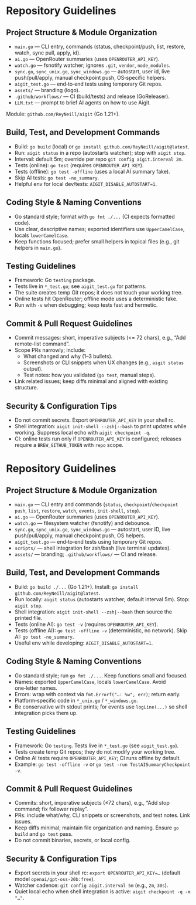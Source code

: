 # Repository Guidelines

## Project Structure & Module Organization

- `main.go` — CLI entry, commands (status, checkpoint/push, list, restore, watch, sync pull, apply, id).
- `ai.go` — OpenRouter summaries (uses `OPENROUTER_API_KEY`).
- `watch.go` — fsnotify watcher; ignores `.git`, `vendor`, `node_modules`.
- `sync.go`, `sync_unix.go`, `sync_windows.go` — autostart, user id, live push/pull/apply, manual checkpoint push, OS‑specific helpers.
- `aigit_test.go` — end‑to‑end tests using temporary Git repos.
- `assets/` — branding (logo).
- `.github/workflows/` — CI (build/tests) and release (GoReleaser).
- `LLM.txt` — prompt to brief AI agents on how to use Aigit.

Module: `github.com/ReyNeill/aigit` (Go 1.21+).

## Build, Test, and Development Commands

- Build: `go build` (local) or `go install github.com/ReyNeill/aigit@latest`.
- Run: `aigit status` in a repo (autostarts watcher); stop with `aigit stop`.
- Interval: default 5m; override per repo `git config aigit.interval 2m`.
- Tests (online): `go test` (requires `OPENROUTER_API_KEY`).
- Tests (offline): `go test -offline` (uses a local AI summary fake).
- Skip AI tests: `go test -no_summary`.
- Helpful env for local dev/tests: `AIGIT_DISABLE_AUTOSTART=1`.

## Coding Style & Naming Conventions

- Go standard style; format with `go fmt ./...` (CI expects formatted code).
- Use clear, descriptive names; exported identifiers use `UpperCamelCase`, locals `lowerCamelCase`.
- Keep functions focused; prefer small helpers in topical files (e.g., git helpers in `main.go`).

## Testing Guidelines

- Framework: Go `testing` package.
- Tests live in `*_test.go`; see `aigit_test.go` for patterns.
- The suite creates temp Git repos; it does not touch your working tree.
- Online tests hit OpenRouter; offline mode uses a deterministic fake.
- Run with `-v` when debugging; keep tests fast and hermetic.

## Commit & Pull Request Guidelines

- Commit messages: short, imperative subjects (<= 72 chars), e.g., “Add remote-list command”.
- Scope PRs narrowly; include:
  - What changed and why (1–3 bullets).
  - Screenshots or CLI snippets when UX changes (e.g., `aigit status` output).
  - Test notes: how you validated (`go test`, manual steps).
- Link related issues; keep diffs minimal and aligned with existing structure.

## Security & Configuration Tips

- Do not commit secrets. Export `OPENROUTER_API_KEY` in your shell rc.
- Shell integration: `aigit init-shell --zsh|--bash` to print updates while working. Suppress local echo with `aigit checkpoint -q`.
- CI: online tests run only if `OPENROUTER_API_KEY` is configured; releases require a `BREW_GITHUB_TOKEN` with `repo` scope.
# Repository Guidelines

## Project Structure & Module Organization

- `main.go` — CLI entry and commands (`status`, `checkpoint`/`checkpoint push`, `list`, `restore`, `watch`, `events`, `init-shell`, `stop`).
- `ai.go` — OpenRouter summaries (uses `OPENROUTER_API_KEY`).
- `watch.go` — filesystem watcher (fsnotify) and debounce.
- `sync.go`, `sync_unix.go`, `sync_windows.go` — autostart, user ID, live push/pull/apply, manual checkpoint push, OS helpers.
- `aigit_test.go` — end‑to‑end tests using temporary Git repos.
- `scripts/` — shell integration for zsh/bash (live terminal updates).
- `assets/` — branding; `.github/workflows/` — CI and release.

## Build, Test, and Development Commands

- Build: `go build ./...` (Go 1.21+). Install: `go install github.com/ReyNeill/aigit@latest`.
- Run locally: `aigit status` (autostarts watcher; default interval 5m). Stop: `aigit stop`.
- Shell integration: `aigit init-shell --zsh|--bash` then source the printed file.
- Tests (online AI): `go test -v` (requires `OPENROUTER_API_KEY`).
- Tests (offline AI): `go test -offline -v` (deterministic, no network). Skip AI: `go test -no_summary`.
- Useful env while developing: `AIGIT_DISABLE_AUTOSTART=1`.

## Coding Style & Naming Conventions

- Go standard style; run `go fmt ./...`. Keep functions small and focused.
- Names: exported `UpperCamelCase`, locals `lowerCamelCase`. Avoid one‑letter names.
- Errors: wrap with context via `fmt.Errorf("…: %w", err)`; return early.
- Platform‑specific code in `*_unix.go` / `*_windows.go`.
- Be conservative with stdout prints; for events use `logLine(...)` so shell integration picks them up.

## Testing Guidelines

- Framework: Go `testing`. Tests live in `*_test.go` (see `aigit_test.go`).
- Tests create temp Git repos; they do not modify your working tree.
- Online AI tests require `OPENROUTER_API_KEY`; CI runs offline by default.
- Example: `go test -offline -v` or `go test -run TestAISummaryCheckpoint -v`.

## Commit & Pull Request Guidelines

- Commits: short, imperative subjects (≤72 chars), e.g., “Add stop command; fix follower replay”.
- PRs: include what/why, CLI snippets or screenshots, and test notes. Link issues.
- Keep diffs minimal; maintain file organization and naming. Ensure `go build` and `go test` pass.
- Do not commit binaries, secrets, or local config.

## Security & Configuration Tips

- Export secrets in your shell rc: `export OPENROUTER_API_KEY=…` (default model `openai/gpt-oss-20b:free`).
- Watcher cadence: `git config aigit.interval 5m` (e.g., `2m`, `30s`).
- Quiet local echo when shell integration is active: `aigit checkpoint -q -m "…"`.
